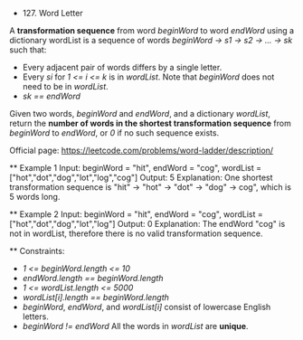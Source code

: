 * 127\. Word Letter

A **transformation sequence** from word _beginWord_ to word _endWord_ using a dictionary wordList is a sequence of words _beginWord -> s1 -> s2 -> ... -> sk_ such that:

- Every adjacent pair of words differs by a single letter.
- Every _si_ for _1 <= i <= k_ is in _wordList_. Note that _beginWord_ does not need to be in _wordList_.
- _sk == endWord_

Given two words, _beginWord_ and _endWord_, and a dictionary _wordList_, return the **number of words in the shortest transformation sequence** from _beginWord_ to _endWord_, or _0_ if no such sequence exists.

Official page: https://leetcode.com/problems/word-ladder/description/

** Example 1
Input: beginWord = "hit", endWord = "cog", wordList = ["hot","dot","dog","lot","log","cog"]
Output: 5
Explanation: One shortest transformation sequence is "hit" -> "hot" -> "dot" -> "dog" -> cog", which is 5 words long.

** Example 2
Input: beginWord = "hit", endWord = "cog", wordList = ["hot","dot","dog","lot","log"]
Output: 0
Explanation: The endWord "cog" is not in wordList, therefore there is no valid transformation sequence.

** Constraints:
- _1 <= beginWord.length <= 10_
- _endWord.length == beginWord.length_
- _1 <= wordList.length <= 5000_
- _wordList[i].length == beginWord.length_
- _beginWord_, _endWord_, and _wordList[i]_ consist of lowercase English letters.
- _beginWord != endWord_
All the words in _wordList_ are **unique**.
